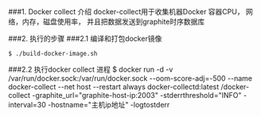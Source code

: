 ###1. Docker collect 介绍
   docker-collect用于收集机器Docker 容器CPU， 网络，内存，磁盘使用率， 并且把数据发送到graphite时序数据库

###2. 执行的步骤
###2.1 编译和打包docker镜像 
```
$ ./build-docker-image.sh
```

###2.2 执行docker collect 进程
$ docker run -d -v /var/run/docker.sock:/var/run/docker.sock --oom-score-adj=-500 --name docker-collect --net host --restart always docker-collectd:latest /docker-collect  -graphite_url="graphite-host-ip:2003" -stderrthreshold="INFO" -interval=30 -hostname="主机ip地址" -logtostderr

